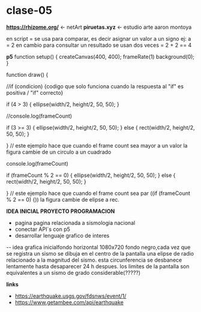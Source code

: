 # clase-05

**https://rhizome.org/** <- netArt
**piruetas.xyz** <- estudio arte aaron montoya

en script = se usa para comparar, es decir asignar un valor a un signo
ej: a = 2 
en cambio para consultar un resultado se usan dos veces =
2 + 2 == 4


**p5**
function setup() {
  createCanvas(400, 400);
  frameRate(1)
  background(0);
}

function draw() {

//if (condicion) {codigo que solo funciona cuando la respuesta al "if" es positiva / "if" correcto}

if (4 > 3) { 
ellipse(width/2, height/2, 50, 50);
}

  //console.log(frameCount)
  
if (3 >= 3) {
ellipse(width/2, height/2, 50, 50);
} else {
 rect(width/2, height/2, 50, 50);
}
  
}
// este ejemplo hace que cuando el frame count sea mayor a un valor la figura cambie de un circulo a un cuadrado

  
console.log(frameCount)
  
if (frameCount % 2 == 0) {
  ellipse(width/2, height/2, 50, 50);
} else {
 rect(width/2, height/2, 50, 50);
}
  
}
// este ejemplo hace que cuando el frame count sea par ((if (frameCount % 2 == 0) {)) la figura cambie de elipse a rec.


**IDEA INICIAL PROYECTO PROGRAMACION**
- pagina pagina relacionada a sismologia nacional
- conectar API´s con p5
- desarrollar lenguaje grafico de interes

-- idea grafica inicialfondo horizontal 1080x720 fondo negro,cada vez que se registra un sismo se dibuja en el centro de la pantalla una elipse de radio relacionado a la magnitud del sismo. esta circunferencia se desbanece lentamente hasta desaparecer 24 h despues. los limites de la pantalla son equivalentes a un sismo de grado considerable(?????)

  **links**
  - https://earthquake.usgs.gov/fdsnws/event/1/
  - https://www.getambee.com/api/earthquake
